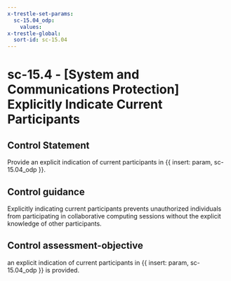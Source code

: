 ```yaml
---
x-trestle-set-params:
  sc-15.04_odp:
    values:
x-trestle-global:
  sort-id: sc-15.04
---
```


# sc-15.4 - \[System and Communications Protection\] Explicitly Indicate Current Participants

## Control Statement

Provide an explicit indication of current participants in {{ insert: param, sc-15.04_odp }}.

## Control guidance

Explicitly indicating current participants prevents unauthorized individuals from participating in collaborative computing sessions without the explicit knowledge of other participants.

## Control assessment-objective

an explicit indication of current participants in {{ insert: param, sc-15.04_odp }} is provided.

